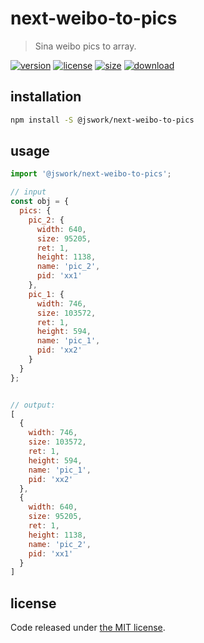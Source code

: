 # next-weibo-to-pics
> Sina weibo pics to array.

[![version][version-image]][version-url]
[![license][license-image]][license-url]
[![size][size-image]][size-url]
[![download][download-image]][download-url]

## installation
```bash
npm install -S @jswork/next-weibo-to-pics
```

## usage
```js
import '@jswork/next-weibo-to-pics';

// input
const obj = {
  pics: {
    pic_2: {
      width: 640,
      size: 95205,
      ret: 1,
      height: 1138,
      name: 'pic_2',
      pid: 'xx1'
    },
    pic_1: {
      width: 746,
      size: 103572,
      ret: 1,
      height: 594,
      name: 'pic_1',
      pid: 'xx2'
    }
  }
};


// output:
[
  {
    width: 746,
    size: 103572,
    ret: 1,
    height: 594,
    name: 'pic_1',
    pid: 'xx2'
  },
  {
    width: 640,
    size: 95205,
    ret: 1,
    height: 1138,
    name: 'pic_2',
    pid: 'xx1'
  }
]

```

## license
Code released under [the MIT license](https://github.com/afeiship/next-weibo-to-pics/blob/master/LICENSE.txt).

[version-image]: https://img.shields.io/npm/v/@jswork/next-weibo-to-pics
[version-url]: https://npmjs.org/package/@jswork/next-weibo-to-pics

[license-image]: https://img.shields.io/npm/l/@jswork/next-weibo-to-pics
[license-url]: https://github.com/afeiship/next-weibo-to-pics/blob/master/LICENSE.txt

[size-image]: https://img.shields.io/bundlephobia/minzip/@jswork/next-weibo-to-pics
[size-url]: https://github.com/afeiship/next-weibo-to-pics/blob/master/dist/next-weibo-to-pics.min.js

[download-image]: https://img.shields.io/npm/dm/@jswork/next-weibo-to-pics
[download-url]: https://www.npmjs.com/package/@jswork/next-weibo-to-pics
